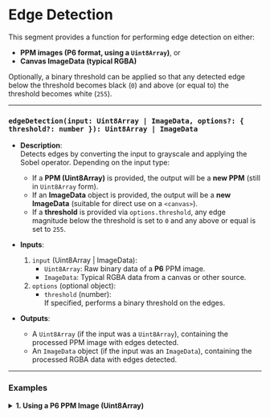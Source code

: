 # Edge Detection

This segment provides a function for performing edge detection on either:
- **PPM images (P6 format, using a `Uint8Array`)**, or
- **Canvas ImageData (typical RGBA)**

Optionally, a binary threshold can be applied so that any detected edge below the threshold becomes black (`0`) and above (or equal to) the threshold becomes white (`255`).

---

### `edgeDetection(input: Uint8Array | ImageData, options?: { threshold?: number }): Uint8Array | ImageData`

- **Description**:  
  Detects edges by converting the input to grayscale and applying the Sobel operator. Depending on the input type:
  - If a **PPM (Uint8Array)** is provided, the output will be a **new PPM** (still in `Uint8Array` form).
  - If an **ImageData** object is provided, the output will be a **new ImageData** (suitable for direct use on a `<canvas>`).
  - If a **threshold** is provided via `options.threshold`, any edge magnitude below the threshold is set to `0` and any above or equal is set to `255`.

- **Inputs**:
  1. `input` (Uint8Array | ImageData):
     - `Uint8Array`: Raw binary data of a **P6** PPM image.
     - `ImageData`: Typical RGBA data from a canvas or other source.
  2. `options` (optional object):
     - `threshold` (number):  
       If specified, performs a binary threshold on the edges.

- **Outputs**:
  - A `Uint8Array` (if the input was a `Uint8Array`), containing the processed PPM image with edges detected.
  - An `ImageData` object (if the input was an `ImageData`), containing the processed RGBA data with edges detected.

---

### Examples

<details>
<summary><strong>1. Using a P6 PPM Image (Uint8Array)</strong></summary>

```typescript
import { edgeDetection } from "./pulesflowjs";
import * as fs from "fs";

// Load PPM image file
const inputPath = "input.ppm";
const outputPath = "output.ppm";
const inputImage = fs.readFileSync(inputPath);

// Perform edge detection with a threshold of 50
const outputImage = edgeDetection(inputImage, { threshold: 50 }) as Uint8Array;

// Save the processed image
fs.writeFileSync(outputPath, outputImage);

console.log(`Processed image saved to ${outputPath}`);
</details> <details> <summary><strong>2. Using an ImageData Object (RGBA)</strong></summary>
````
````typescript
import { edgeDetection } from "./pulesflowjs";

// Assume we have a <canvas> and we want to process its 2D context
const canvas = document.getElementById("myCanvas") as HTMLCanvasElement;
const ctx = canvas.getContext("2d");
if (!ctx) throw new Error("Unable to get 2D context");

// Get the canvas ImageData
const imageData = ctx.getImageData(0, 0, canvas.width, canvas.height);

// Perform edge detection with no threshold
const outputImageData = edgeDetection(imageData) as ImageData;

// Draw the processed data back onto the canvas
ctx.putImageData(outputImageData, 0, 0);
````
## How It Works

### Type Check
- Detects if the input is **ImageData** or a **Uint8Array**.
- This determines whether to process RGBA data (ImageData) or raw P6 PPM data (Uint8Array).

### Grayscale Conversion
- Converts each pixel to grayscale:

  \[
  \text{grayscale} = 0.3 \times R + 0.59 \times G + 0.11 \times B
  \]

### Sobel Operator
- Applies the Sobel operator in both the **x** and **y** directions:

  \[
  G_x = \begin{bmatrix}
  -1 & 0 & 1 \\
  -2 & 0 & 2 \\
  -1 & 0 & 1
  \end{bmatrix}, 
  \quad
  G_y = \begin{bmatrix}
  -1 & -2 & -1 \\
   0 &  0 &  0 \\
   1 &  2 &  1
  \end{bmatrix}
  \]

- The total edge magnitude is:

  \[
  \text{edge} = \sqrt{G_x^2 + G_y^2}
  \]

### Threshold (optional)
- If `options.threshold` is provided, any edge magnitude below the threshold becomes **0** (black) and any above or equal becomes **255** (white).

### Output
- **For ImageData input**:  
  Creates a new **ImageData** object with the same dimensions, placing edge values in the RGB channels with full opacity in the alpha channel.
- **For PPM input**:  
  Creates a new **P6** PPM header and appends the edge-detected grayscale data (in triplets).

---

## Notes
- Only **P6 PPM** format is supported when using `Uint8Array` input.
- Throws an error if the PPM header indicates any format other than P6.
- The image borders (top/bottom rows, left/right columns) are filled with black to avoid uninitialized pixels.
- **Threshold** is optional. When omitted, the exact Sobel edge magnitude (clamped at 255) is used.

---

## Limitations
- No support for PPM formats other than **P6**.
- Sobel operator weights are fixed; no advanced customization is available.
- For **ImageData** input, only standard RGBA is assumed (no alpha premultiplication or other color space conversions).
- Edges at the outer border are set to black for simplicity.
